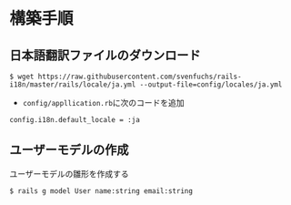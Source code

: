 # 構築手順
## 日本語翻訳ファイルのダウンロード
```
$ wget https://raw.githubusercontent.com/svenfuchs/rails-i18n/master/rails/locale/ja.yml --output-file=config/locales/ja.yml
```
- `config/appllication.rb`に次のコードを追加
```
config.i18n.default_locale = :ja
```

## ユーザーモデルの作成
ユーザーモデルの雛形を作成する
```
$ rails g model User name:string email:string
```

